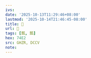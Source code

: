 ```yaml
---
ivs:
date: '2025-10-13T11:29:46+08:00'
lastmod: '2025-10-14T21:46:45-08:00'
title: 󰣀
url: 󰣀
tags: [瓢, 瓢]
hex: 74E2
src: GHZR, DCCV
note:
---
```

